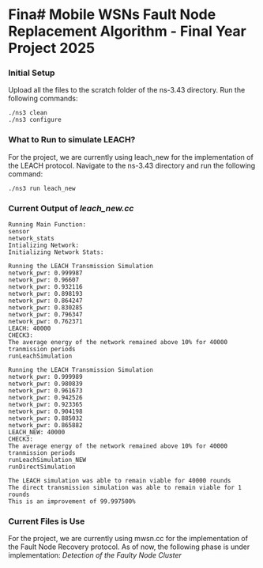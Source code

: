 # Fina# Mobile WSNs Fault Node Replacement Algorithm - Final Year Project 2025

### Initial Setup
Upload all the files to the scratch folder of the ns-3.43 directory. Run the following commands:
```
./ns3 clean
./ns3 configure
```
### What to Run to simulate LEACH?
For the project, we are currently using leach_new for the implementation of the LEACH protocol. Navigate to the ns-3.43 directory and run the following command:
```
./ns3 run leach_new
```
### Current Output of _leach_new.cc_
```
Running Main Function:
sensor
network_stats
Intializing Network:
Initializing Network Stats:

Running the LEACH Transmission Simulation
network_pwr: 0.999987
network_pwr: 0.96607
network_pwr: 0.932116
network_pwr: 0.898193
network_pwr: 0.864247
network_pwr: 0.830285
network_pwr: 0.796347
network_pwr: 0.762371
LEACH: 40000
CHECK3:
The average energy of the network remained above 10% for 40000 tranmission periods
runLeachSimulation

Running the LEACH Transmission Simulation
network_pwr: 0.999989
network_pwr: 0.980839
network_pwr: 0.961673
network_pwr: 0.942526
network_pwr: 0.923365
network_pwr: 0.904198
network_pwr: 0.885032
network_pwr: 0.865882
LEACH_NEW: 40000
CHECK3:
The average energy of the network remained above 10% for 40000 tranmission periods
runLeachSimulation_NEW
runDirectSimulation

The LEACH simulation was able to remain viable for 40000 rounds
The direct transmission simulation was able to remain viable for 1 rounds
This is an improvement of 99.997500%
```

### Current Files is Use
For the project, we are currently using mwsn.cc for the implementation of the Fault Node Recovery protocol. As of now, the following phase is under implementation: _Detection of the Faulty Node Cluster_
